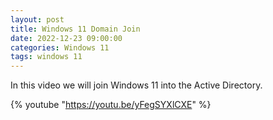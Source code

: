 ```yaml
---
layout: post
title: Windows 11 Domain Join
date: 2022-12-23 09:00:00
categories: Windows 11
tags: windows 11
---
```


In this video we will join Windows 11 into the Active Directory.

{% youtube "https://youtu.be/yFegSYXlCXE" %}
